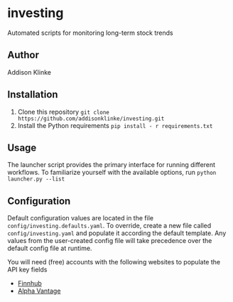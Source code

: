 # investing
Automated scripts for monitoring long-term stock trends 

## Author

Addison Klinke

## Installation

1. Clone this repository `git clone https://github.com/addisonklinke/investing.git`
2. Install the Python requirements `pip install - r requirements.txt`

## Usage

The launcher script provides the primary interface for running different workflows. 
To familiarize yourself with the available options, run `python launcher.py --list`

## Configuration

Default configuration values are located in the file 
`config/investing.defaults.yaml`. To override, create a new file called 
`config/investing.yaml` and populate it according the default template. Any 
values from the user-created config file will take precedence over the default 
config file at runtime. 

You will need (free) accounts with the following websites to populate the API key fields

* [Finnhub](https://finnhub.io/register)
* [Alpha Vantage](https://www.alphavantage.co/support/#api-key) 
